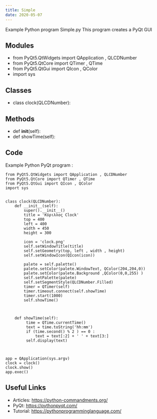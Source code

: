 ```yaml
---
title: Simple
date: 2020-05-07
---
```

Example Python program Simple.py
This program creates a PyQt GUI

## Modules

* from PyQt5.QtWidgets import QApplication , QLCDNumber
* from PyQt5.QtCore import QTimer , QTime
* from PyQt5.QtGui import QIcon , QColor
* import sys

## Classes

* class clock(QLCDNumber):

## Methods

* def __init__(self):
* def showTime(self):

## Code

Example Python PyQt program :

    from PyQt5.QtWidgets import QApplication , QLCDNumber
    from PyQt5.QtCore import QTimer , QTime
    from PyQt5.QtGui import QIcon , QColor
    import sys
    
    
    class clock(QLCDNumber):
        def __init__(self):
            super().__init__()
            title = 'Κύριλλος Clock'
            top = 400
            left = 400
            width = 450
            height = 300
    
            icon = 'clock.png'
            self.setWindowTitle(title)
            self.setGeometry(top, left , width , height)
            self.setWindowIcon(QIcon(icon))
    
            palete = self.palette()
            palete.setColor(palete.WindowText, QColor(204,204,0))
            palete.setColor(palete.Background ,QColor(0,0,255) )
            self.setPalette(palete)
            self.setSegmentStyle(QLCDNumber.Filled)
            timer = QTimer(self)
            timer.timeout.connect(self.showTime)
            timer.start(1000)
            self.showTime()
    
    
    
        def showTime(self):
             time = QTime.currentTime()
             text = time.toString('hh:mm')
             if (time.second() % 2 ) == 0 :
                 text = text[:2] + ' ' + text[3:]
             self.display(text)
    
    
    
    app = QApplication(sys.argv)
    clock = clock()
    clock.show()
    app.exec()
    

## Useful Links

- Articles: https://python-commandments.org/
- PyQt: https://pythonpyqt.com/
- Tutorial: https://pythonprogramminglanguage.com/
